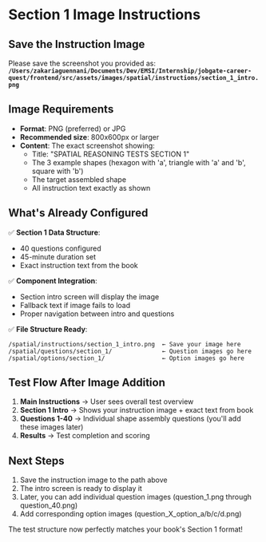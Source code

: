 # Section 1 Image Instructions

## Save the Instruction Image

Please save the screenshot you provided as:
**`/Users/zakariaguennani/Documents/Dev/EMSI/Internship/jobgate-career-quest/frontend/src/assets/images/spatial/instructions/section_1_intro.png`**

## Image Requirements

- **Format**: PNG (preferred) or JPG
- **Recommended size**: 800x600px or larger
- **Content**: The exact screenshot showing:
  - Title: "SPATIAL REASONING TESTS SECTION 1"
  - The 3 example shapes (hexagon with 'a', triangle with 'a' and 'b', square with 'b')
  - The target assembled shape
  - All instruction text exactly as shown

## What's Already Configured

✅ **Section 1 Data Structure**: 
- 40 questions configured
- 45-minute duration set
- Exact instruction text from the book

✅ **Component Integration**: 
- Section intro screen will display the image
- Fallback text if image fails to load
- Proper navigation between intro and questions

✅ **File Structure Ready**:
```
/spatial/instructions/section_1_intro.png  ← Save your image here
/spatial/questions/section_1/              ← Question images go here
/spatial/options/section_1/                ← Option images go here
```

## Test Flow After Image Addition

1. **Main Instructions** → User sees overall test overview
2. **Section 1 Intro** → Shows your instruction image + exact text from book
3. **Questions 1-40** → Individual shape assembly questions (you'll add these images later)
4. **Results** → Test completion and scoring

## Next Steps

1. Save the instruction image to the path above
2. The intro screen is ready to display it
3. Later, you can add individual question images (question_1.png through question_40.png)
4. Add corresponding option images (question_X_option_a/b/c/d.png)

The test structure now perfectly matches your book's Section 1 format!
